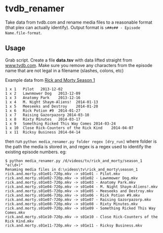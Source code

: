 # tvdb_renamer
Take data from tvdb.com and rename media files to a reasonable format (that plex can actually identify). Output format is `s##e## - Episode Name.file-format`.

## Usage

Grab script. Create a file **data.tsv** with data lifted straight from www.tvdb.com. Make sure you remove any characters from the episode name that are not legal in a filename (slashes, colons, etc)

Example data from [Rick and Morty Season 1](http://thetvdb.com/?tab=season&seriesid=275274&seasonid=567215&lid=7)
```
1 x 1	Pilot	2013-12-02
1 x 2	Lawnmower Dog	2013-12-09
1 x 3	Anatomy Park	2013-12-16
1 x 4	M. Night Shaym-Aliens!	2014-01-13
1 x 5	Meeseeks and Destroy	2014-01-20
1 x 6	Rick Potion #9	2014-01-27
1 x 7	Raising Gazorpazorp	2014-03-10
1 x 8	Rixty Minutes	2014-03-17
1 x 9	Something Ricked This Way Comes	2014-03-24
1 x 10	Close Rick-Counters of the Rick Kind	2014-04-07
1 x 11	Ricksy Business	2014-04-14
```

then run `python media_renamer.py folder regex [dry_run]` where folder is the path the media is stored in, and regex is a regex used to identify the existing episode numbers. eg:

```
$ python media_renamer.py /d/videos/tv/rick_and_morty/season_1 "e(\d+)"
Renaming media files in d:\videos\tv\rick_and_morty\season_1
rick.and.morty.s01e01-720p.mkv -> s01e01 - Pilot.mkv
rick.and.morty.s01e02-720p.mkv -> s01e02 - Lawnmower Dog.mkv
rick.and.morty.s01e03-720p.mkv -> s01e03 - Anatomy Park.mkv
rick.and.morty.s01e04-720p.mkv -> s01e04 - M. Night Shaym-Aliens!.mkv
rick.and.morty.s01e05-720p.mkv -> s01e05 - Meeseeks and Destroy.mkv
rick.and.morty.s01e06-720p.mkv -> s01e06 - Rick Potion #9.mkv
rick.and.morty.s01e07-720p.mkv -> s01e07 - Raising Gazorpazorp.mkv
rick.and.morty.s01e08-720p.mkv -> s01e08 - Rixty Minutes.mkv
rick.and.morty.s01e09-720p.mkv -> s01e09 - Something Ricked This Way Comes.mkv
rick.and.morty.s01e10-720p.mkv -> s01e10 - Close Rick-Counters of the Rick Kind.mkv
rick.and.morty.s01e11-720p.mkv -> s01e11 - Ricksy Business.mkv
```
